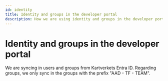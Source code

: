 ```yaml
---
id: identity
title: Identity and groups in the developer portal
description: How we are using identity and groups in the developer portal
---
```


# Identity and groups in the developer portal
We are syncing in users and groups from Kartverkets Entra ID. 
Regarding groups, we only sync in the groups with the prefix "AAD - TF - TEAM".

